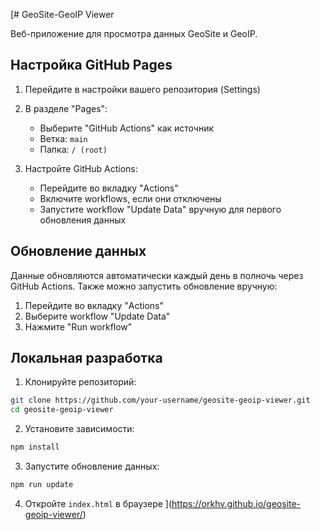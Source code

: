 [# GeoSite-GeoIP Viewer

Веб-приложение для просмотра данных GeoSite и GeoIP.

## Настройка GitHub Pages

1. Перейдите в настройки вашего репозитория (Settings)
2. В разделе "Pages":
   - Выберите "GitHub Actions" как источник
   - Ветка: `main`
   - Папка: `/ (root)`

3. Настройте GitHub Actions:
   - Перейдите во вкладку "Actions"
   - Включите workflows, если они отключены
   - Запустите workflow "Update Data" вручную для первого обновления данных

## Обновление данных

Данные обновляются автоматически каждый день в полночь через GitHub Actions. Также можно запустить обновление вручную:

1. Перейдите во вкладку "Actions"
2. Выберите workflow "Update Data"
3. Нажмите "Run workflow"

## Локальная разработка

1. Клонируйте репозиторий:
```bash
git clone https://github.com/your-username/geosite-geoip-viewer.git
cd geosite-geoip-viewer
```

2. Установите зависимости:
```bash
npm install
```

3. Запустите обновление данных:
```bash
npm run update
```

4. Откройте `index.html` в браузере ](https://orkhv.github.io/geosite-geoip-viewer/)
